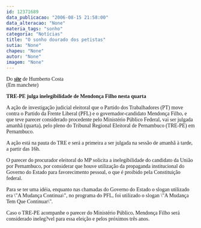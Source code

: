 ```yaml
---
id: 12371689
data_publicacao: "2006-08-15 21:58:00"
data_alteracao: "None"
materia_tags: "sonho"
categoria: "Notícias"
title: "O sonho dourado dos petistas"
sutia: "None"
chapeu: "None"
autor: "None"
imagem: "None"
---
```

<p><P><FONT face=Verdana>Do <STRONG><EM><A href=\"https://www.humberto13.can.br/home/home.php\" target=_blank>site</A></EM></STRONG> de Humberto Costa<BR>(Em manchete)</FONT></P></p>
<p><P><FONT face=Verdana><STRONG>TRE-PE julga inelegibilidade de Mendonça Filho nesta quarta</STRONG></FONT></P></p>
<p><P><FONT face=\"Times New Roman\"><FONT face=Verdana>A ação de investigação judicial eleitoral que o Partido dos Trabalhadores (PT) move contra o Partido da Frente Liberal (PFL) e o governador-candidato Mendonça Filho, e que teve parecer considerado procedente pelo Ministério Público Federal, vai ser julgada amanhã (quarta), pelo pleno do Tribunal Regional Eleitoral de Pernambuco (TRE-PE) em Pernambuco. </FONT></P></p>
<p><P><FONT face=Verdana>A ação está na pauta do TRE e será a primeira a ser julgada na sessão de amanhã à tarde, a partir das 16h.</FONT></P></p>
<p><P><FONT face=Verdana>O parecer do procurador eleitoral do MP solicita a inelegibilidade do candidato da União por Pernambuco, por considerar que houve utilização da propaganda institucional do Governo do Estado para favorecimento pessoal, o que é proibido pela Constituição federal. </FONT></P></p>
<p><P><FONT face=Verdana>Para se ter uma idéia, enquanto nas chamadas do Governo do Estado o slogan utilizado era \"A Mudança Continua\", no programa do PFL, foi utilizado o slogan \"A Mudança Tem Que Continuar\".<BR></FONT></P></p>
<p><P><FONT face=Verdana>Caso o TRE-PE acompanhe o parecer do Ministério Público, Mendonça Filho será considerado ineleg?vel para essa eleição e pelos próximos três anos.</FONT></P></FONT> </p>
